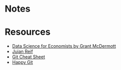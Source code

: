 # Notes

# Resources
- [Data Science for Economists by Grant McDermott](https://raw.githack.com/uo-ec607/lectures/master/02-git/02-Git.html#15)
- [Juian Reif](https://julianreif.com/guide/#version-control-systems)
- [Git Cheat Sheet](https://education.github.com/git-cheat-sheet-education.pdf)
- [Happy Git](https://happygitwithr.com/ssh-keys.html)
